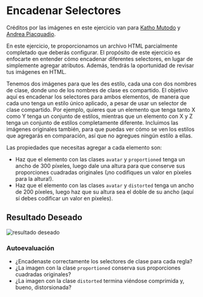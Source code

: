 # Encadenar Selectores

Créditos por las imágenes en este ejercicio van para [Katho Mutodo](https://linktr.ee/photobykatho_) y [Andrea Piacquadio](https://www.pexels.com/@olly?utm_content=attributionCopyText&utm_medium=referral&utm_source=pexels).

En este ejercicio, te proporcionamos un archivo HTML parcialmente completado que deberás configurar. El propósito de este ejercicio es enfocarte en entender cómo encadenar diferentes selectores, en lugar de simplemente agregar atributos. Además, tendrás la oportunidad de revisar tus imágenes en HTML.

Tenemos dos imágenes para que les des estilo, cada una con dos nombres de clase, donde uno de los nombres de clase es compartido. El objetivo aquí es encadenar los selectores para ambos elementos, de manera que cada uno tenga un estilo único aplicado, a pesar de usar un selector de clase compartido. Por ejemplo, quieres que un elemento que tenga tanto X como Y tenga un conjunto de estilos, mientras que un elemento con X y Z tenga un conjunto de estilos completamente diferente. Incluimos las imágenes originales también, para que puedas ver cómo se ven los estilos que agregarás en comparación, así que no agregues ningún estilo a ellas.

Las propiedades que necesitas agregar a cada elemento son:

* Haz que el elemento con las clases `avatar` y `proportioned` tenga un ancho de 300 píxeles, luego dale una altura para que conserve sus proporciones cuadradas originales (¡no codifiques un valor en píxeles para la altura!).
* Haz que el elemento con las clases `avatar` y `distorted` tenga un ancho de 200 píxeles, luego haz que su altura sea el doble de su ancho (aquí sí debes codificar un valor en píxeles).

## Resultado Deseado
![resultado deseado](./desired-outcome.png)

### Autoevaluación
- ¿Encadenaste correctamente los selectores de clase para cada regla?
- ¿La imagen con la clase `proportioned` conserva sus proporciones cuadradas originales?
- ¿La imagen con la clase `distorted` termina viéndose comprimida y, bueno, distorsionada?
